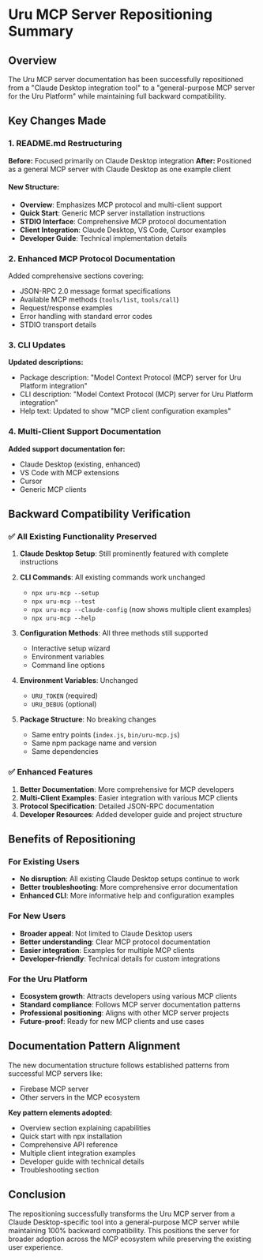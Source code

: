 # Uru MCP Server Repositioning Summary

## Overview

The Uru MCP server documentation has been successfully repositioned from a "Claude Desktop integration tool" to a "general-purpose MCP server for the Uru Platform" while maintaining full backward compatibility.

## Key Changes Made

### 1. README.md Restructuring

**Before:** Focused primarily on Claude Desktop integration
**After:** Positioned as a general MCP server with Claude Desktop as one example client

#### New Structure:
- **Overview**: Emphasizes MCP protocol and multi-client support
- **Quick Start**: Generic MCP server installation instructions
- **STDIO Interface**: Comprehensive MCP protocol documentation
- **Client Integration**: Claude Desktop, VS Code, Cursor examples
- **Developer Guide**: Technical implementation details

### 2. Enhanced MCP Protocol Documentation

Added comprehensive sections covering:
- JSON-RPC 2.0 message format specifications
- Available MCP methods (`tools/list`, `tools/call`)
- Request/response examples
- Error handling with standard error codes
- STDIO transport details

### 3. CLI Updates

**Updated descriptions:**
- Package description: "Model Context Protocol (MCP) server for Uru Platform integration"
- CLI description: "Model Context Protocol (MCP) server for Uru Platform integration"
- Help text: Updated to show "MCP client configuration examples"

### 4. Multi-Client Support Documentation

**Added support documentation for:**
- Claude Desktop (existing, enhanced)
- VS Code with MCP extensions
- Cursor
- Generic MCP clients

## Backward Compatibility Verification

### ✅ All Existing Functionality Preserved

1. **Claude Desktop Setup**: Still prominently featured with complete instructions
2. **CLI Commands**: All existing commands work unchanged
   - `npx uru-mcp --setup`
   - `npx uru-mcp --test`
   - `npx uru-mcp --claude-config` (now shows multiple client examples)
   - `npx uru-mcp --help`

3. **Configuration Methods**: All three methods still supported
   - Interactive setup wizard
   - Environment variables
   - Command line options

4. **Environment Variables**: Unchanged
   - `URU_TOKEN` (required)
   - `URU_DEBUG` (optional)

5. **Package Structure**: No breaking changes
   - Same entry points (`index.js`, `bin/uru-mcp.js`)
   - Same npm package name and version
   - Same dependencies

### ✅ Enhanced Features

1. **Better Documentation**: More comprehensive for MCP developers
2. **Multi-Client Examples**: Easier integration with various MCP clients
3. **Protocol Specification**: Detailed JSON-RPC documentation
4. **Developer Resources**: Added developer guide and project structure

## Benefits of Repositioning

### For Existing Users
- **No disruption**: All existing Claude Desktop setups continue to work
- **Better troubleshooting**: More comprehensive error documentation
- **Enhanced CLI**: More informative help and configuration examples

### For New Users
- **Broader appeal**: Not limited to Claude Desktop users
- **Better understanding**: Clear MCP protocol documentation
- **Easier integration**: Examples for multiple MCP clients
- **Developer-friendly**: Technical details for custom integrations

### For the Uru Platform
- **Ecosystem growth**: Attracts developers using various MCP clients
- **Standard compliance**: Follows MCP server documentation patterns
- **Professional positioning**: Aligns with other MCP server projects
- **Future-proof**: Ready for new MCP clients and use cases

## Documentation Pattern Alignment

The new documentation structure follows established patterns from successful MCP servers like:
- Firebase MCP server
- Other servers in the MCP ecosystem

**Key pattern elements adopted:**
- Overview section explaining capabilities
- Quick start with npx installation
- Comprehensive API reference
- Multiple client integration examples
- Developer guide with technical details
- Troubleshooting section

## Conclusion

The repositioning successfully transforms the Uru MCP server from a Claude Desktop-specific tool into a general-purpose MCP server while maintaining 100% backward compatibility. This positions the server for broader adoption across the MCP ecosystem while preserving the existing user experience.
